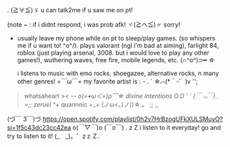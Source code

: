 . (≧∀≦)ゞ u can talk2me if u saw me on pt! 

(note ~ : if i didnt respond, i was prob afk! ヾ(≧へ≦)〃 sorry! 

-    usually leave my phone while on pt to sleep/play games. (so whispers me if u want to! ^o^/).
  plays valorant (ngl i'm bad at aiming), farlight 84, roblox (just playing arsenal, 3008. but i would love to play any other games!), 
wuthering waves, free fire, mobile legends, etc. (∩^o^)⊃━ ☆

      i listens to music with emo rocks, shoegazee, alternative rocks, n many other genres! =￣ω￣=
  my favorite artist is :            -            .         ` ☆⌒(*＾-゜)v  '';
  
   > whatsaheart >_<        --    ο(=•ω＜=)ρ⌒☆
   > divine intentions O.O  '            `           (￣﹃￣)  .       =;;
   > zeruel ^_+
   > quannnic +_+          (ノω<。)ノ))☆.。   ;;      ,,

(づ￣ 3￣)づ  https://open.spotify.com/playlist/0h2v7HrBzogUFkXULSMuyO?si=1f5c43dc23cc42ea  o(*￣▽￣*)o
      (￣o￣) . z Z   i listen to it everyday! go and try to listen to it!  (_　_)。゜zｚＺ.
